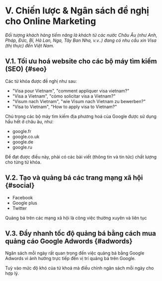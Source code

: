 # V. Chiến lược & Ngân sách đề nghị cho Online Marketing

_Đối tượng khách hàng tiềm năng là khách từ các nước Châu Âu (như Anh, Pháp, Đức, Bỉ, Hà Lan, Nga, Tây Ban Nha, v.v..) đang có nhu cầu xin Visa (thị thực) đến Việt Nam._

## V.1. Tối ưu hoá website cho các bộ máy tìm kiếm (SEO) {#seo}

Các từ khóa được đề nghị như sau:

* "Visa pour Vietnam", "comment appliquer visa vietnam?"
* "Visa a Vietnam", "cómo solicitar visa a Vietnam?"
* "Visum nach Vietnam", "wie Visum nach Vietnam zu bewerben?"
* "Visa to Vietnam", "How to apply visa to Vietnam?"

Chú trọng các bộ máy tìm kiếm địa phương hoá của Google được sử dụng hầu hết ở châu âu, như:

* google.fr
* google.co.uk
* google.de
* google.ru

Để đạt được điều này, phải có các bài viết (thông tin và tin tức) chất lượng cho từng từ khóa.

## V.2. Tạo và quảng bá các trang mạng xã hội {#social}

* Facebook
* Google plus
* Twitter

Quảng bá trên các mạng xã hội là công việc thường xuyên và liên tục

## V.3. Đẩy nhanh tốc độ quảng bá bằng cách mua quảng cáo Google Adwords {#adwords}

Ngân sách mỗi ngày rất quan trọng đến việc quảng bá bằng Google Adwords vì ảnh hưởng trực tiếp đến vị trí quảng bá trên Google.

Tuỳ vào mức độ khó của từ khoá mà điều chỉnh ngân sách mỗi ngày cho hợp lý.



